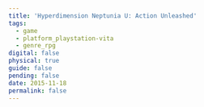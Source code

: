 ```yaml
---
title: 'Hyperdimension Neptunia U: Action Unleashed'
tags:
  - game
  - platform_playstation-vita
  - genre_rpg
digital: false
physical: true
guide: false
pending: false
date: 2015-11-18
permalink: false
---
```

